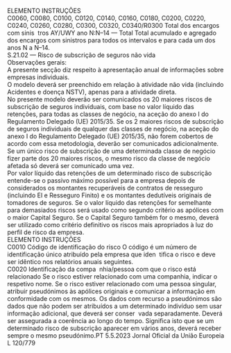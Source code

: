  
ELEMENTO  INSTRUÇÕES  
C0060, C0080, 
C0100, C0120, 
C0140, C0160, 
C0180, C0200, 
C0220, C0240, 
C0260, C0280, 
C0300, C0320, 
C0340/R0300  Total dos encargos com sinis ­
tros AY/UWY ano N:N–14 — 
Total  Total acumulado e agregado dos encargos com sinistros para todos os intervalos e 
para cada um dos anos N a N–14.  
S.21.02 — Risco de subscrição de seguros não vida  
Observações gerais:  
A presente secção diz respeito à apresentação anual de informações sobre empresas individuais.  
O modelo deverá ser preenchido em relação à atividade não vida (incluindo Acidentes e doença NSTV), apenas para a 
atividade direta.  
No presente modelo deverão ser comunicados os 20 maiores riscos de subscrição de seguros individuais, com base no 
valor líquido das retenções, para todas as classes de negócio, na aceção do anexo I do Regulamento Delegado (UE) 
2015/35. Se os 2 maiores riscos de subscrição de seguros individuais de qualquer das classes de negócio, na aceção do 
anexo I do Regulamento Delegado (UE) 2015/35, não forem cobertos de acordo com essa metodologia, deverão ser 
comunicados adicionalmente. Se um único risco de subscrição de uma determinada classe de negócio fizer parte dos 20 
maiores riscos, o mesmo risco da classe de negócio afetada só deverá ser comunicado uma vez.  
Por valor líquido das retenções de um determinado risco de subscrição entende-se o passivo máximo possível para a 
empresa depois de considerados os montantes recuperáveis de contratos de resseguro (incluindo EI e Resseguro Finito) e 
os montantes dedutíveis originais de tomadores de seguros. Se o valor líquido das retenções for semelhante para 
demasiados riscos será usado como segundo critério as apólices com o maior Capital Seguro. Se o Capital Seguro 
também for o mesmo, deverá ser utilizado como critério definitivo os riscos mais apropriados à luz do perfil de risco da 
empresa.  
ELEMENTO  INSTRUÇÕES  
C0010  Código de identificação do 
risco  O código é um número de identificação único atribuído pela empresa que iden ­
tifica o risco e deve ser idêntico nos relatórios anuais seguintes.  
C0020  Identificação da compa ­
nhia/pessoa com que o risco 
está relacionado  Se o risco estiver relacionado com uma companhia, indicar o respetivo nome. 
Se o risco estiver relacionado com uma pessoa singular, atribuir pseudónimos às 
apólices originais e comunicar a informação em conformidade com os mesmos. 
Os dados com recurso a pseudónimos são dados que não podem ser atribuídos a 
um determinado indivíduo sem usar informação adicional, que deverá ser conser ­
vada separadamente. Deverá ser assegurada a coerência ao longo do tempo. 
Significa isto que se um determinado risco de subscrição aparecer em vários anos, 
deverá receber sempre o mesmo pseudónimo.PT  5.5.2023 Jornal Oficial da União Europeia L 120/779